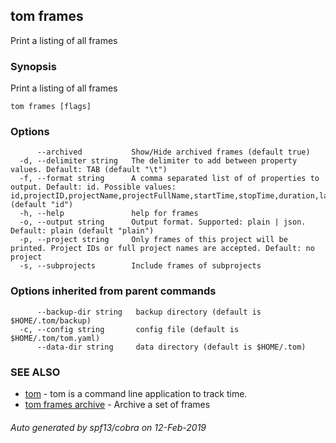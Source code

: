 ## tom frames

Print a listing of all frames

### Synopsis

Print a listing of all frames

```
tom frames [flags]
```

### Options

```
      --archived           Show/Hide archived frames (default true)
  -d, --delimiter string   The delimiter to add between property values. Default: TAB (default "\t")
  -f, --format string      A comma separated list of of properties to output. Default: id. Possible values: id,projectID,projectName,projectFullName,startTime,stopTime,duration,lastUpdated,notes,tagIDs,archived (default "id")
  -h, --help               help for frames
  -o, --output string      Output format. Supported: plain | json. Default: plain (default "plain")
  -p, --project string     Only frames of this project will be printed. Project IDs or full project names are accepted. Default: no project
  -s, --subprojects        Include frames of subprojects
```

### Options inherited from parent commands

```
      --backup-dir string   backup directory (default is $HOME/.tom/backup)
  -c, --config string       config file (default is $HOME/.tom/tom.yaml)
      --data-dir string     data directory (default is $HOME/.tom)
```

### SEE ALSO

* [tom](tom.md)	 - tom is a command line application to track time.
* [tom frames archive](tom_frames_archive.md)	 - Archive a set of frames

###### Auto generated by spf13/cobra on 12-Feb-2019
